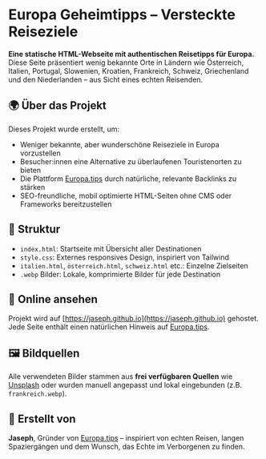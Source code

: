 # Europa Geheimtipps – Versteckte Reiseziele

**Eine statische HTML-Webseite mit authentischen Reisetipps für Europa.**  
Diese Seite präsentiert wenig bekannte Orte in Ländern wie Österreich, Italien, Portugal, Slowenien, Kroatien, Frankreich, Schweiz, Griechenland und den Niederlanden – aus Sicht eines echten Reisenden.

## 🌍 Über das Projekt

Dieses Projekt wurde erstellt, um:

- Weniger bekannte, aber wunderschöne Reiseziele in Europa vorzustellen  
- Besucher:innen eine Alternative zu überlaufenen Touristenorten zu bieten  
- Die Plattform [Europa.tips](https://europa.tips/) durch natürliche, relevante Backlinks zu stärken  
- SEO-freundliche, mobil optimierte HTML-Seiten ohne CMS oder Frameworks bereitzustellen  

## 📄 Struktur

- `index.html`: Startseite mit Übersicht aller Destinationen  
- `style.css`: Externes responsives Design, inspiriert von Tailwind  
- `italien.html`, `österreich.html`, `schweiz.html` etc.: Einzelne Zielseiten  
- `.webp` Bilder: Lokale, komprimierte Bilder für jede Destination  

## 🔗 Online ansehen

Projekt wird auf [https://jaseph.github.io](https://jaseph.github.io) gehostet.  
Jede Seite enthält einen natürlichen Hinweis auf [Europa.tips](https://europa.tips/).

## 🖼️ Bildquellen

Alle verwendeten Bilder stammen aus **frei verfügbaren Quellen** wie [Unsplash](https://unsplash.com/) oder wurden manuell angepasst und lokal eingebunden (z.B. `frankreich.webp`).

## 🤍 Erstellt von

**Jaseph**, Gründer von [Europa.tips](https://europa.tips/) – inspiriert von echten Reisen, langen Spaziergängen und dem Wunsch, das Echte im Verborgenen zu finden.
